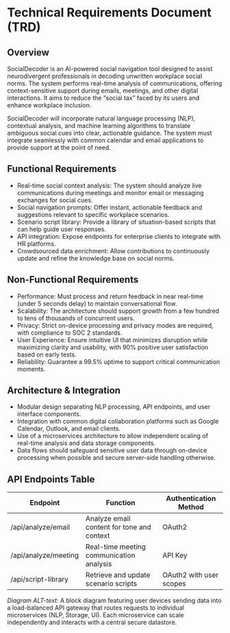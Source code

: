 # Technical Requirements Document (TRD)

## Overview
SocialDecoder is an AI-powered social navigation tool designed to assist neurodivergent professionals in decoding unwritten workplace social norms. The system performs real-time analysis of communications, offering context-sensitive support during emails, meetings, and other digital interactions. It aims to reduce the “social tax” faced by its users and enhance workplace inclusion.

SocialDecoder will incorporate natural language processing (NLP), contextual analysis, and machine learning algorithms to translate ambiguous social cues into clear, actionable guidance. The system must integrate seamlessly with common calendar and email applications to provide support at the point of need.

## Functional Requirements
- Real-time social context analysis: The system should analyze live communications during meetings and monitor email or messaging exchanges for social cues.
- Social navigation prompts: Offer instant, actionable feedback and suggestions relevant to specific workplace scenarios.
- Scenario script library: Provide a library of situation-based scripts that can help guide user responses.
- API integration: Expose endpoints for enterprise clients to integrate with HR platforms.
- Crowdsourced data enrichment: Allow contributions to continuously update and refine the knowledge base on social norms.

## Non-Functional Requirements
- Performance: Must process and return feedback in near real-time (under 5 seconds delay) to maintain conversational flow.
- Scalability: The architecture should support growth from a few hundred to tens of thousands of concurrent users.
- Privacy: Strict on-device processing and privacy modes are required, with compliance to SOC 2 standards.
- User Experience: Ensure intuitive UI that minimizes disruption while maximizing clarity and usability, with 90% positive user satisfaction based on early tests.
- Reliability: Guarantee a 99.5% uptime to support critical communication moments.

## Architecture & Integration
- Modular design separating NLP processing, API endpoints, and user interface components.
- Integration with common digital collaboration platforms such as Google Calendar, Outlook, and email clients.
- Use of a microservices architecture to allow independent scaling of real-time analysis and data storage components.
- Data flows should safeguard sensitive user data through on-device processing when possible and secure server-side handling otherwise.

## API Endpoints Table

| Endpoint               | Function                                   | Authentication Method   |
|------------------------|--------------------------------------------|-------------------------|
| /api/analyze/email     | Analyze email content for tone and context | OAuth2                  |
| /api/analyze/meeting   | Real-time meeting communication analysis   | API Key                 |
| /api/script-library    | Retrieve and update scenario scripts       | OAuth2 with user scopes  |

*Diagram ALT-text:* A block diagram featuring user devices sending data into a load-balanced API gateway that routes requests to individual microservices (NLP, Storage, UI). Each microservice can scale independently and interacts with a central secure datastore.